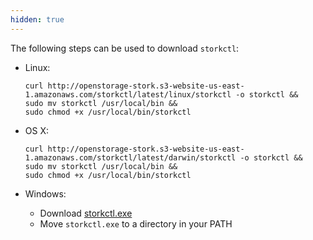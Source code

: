 ```yaml
---
hidden: true
---
```


The following steps can be used to download `storkctl`:

* Linux:

    ```text
    curl http://openstorage-stork.s3-website-us-east-1.amazonaws.com/storkctl/latest/linux/storkctl -o storkctl &&
    sudo mv storkctl /usr/local/bin &&
    sudo chmod +x /usr/local/bin/storkctl
    ```
* OS X:

    ```text
    curl http://openstorage-stork.s3-website-us-east-1.amazonaws.com/storkctl/latest/darwin/storkctl -o storkctl &&
    sudo mv storkctl /usr/local/bin &&
    sudo chmod +x /usr/local/bin/storkctl
    ```

* Windows:
    * Download [storkctl.exe](http://openstorage-stork.s3-website-us-east-1.amazonaws.com/storkctl/latest/windows/storkctl.exe)
    * Move `storkctl.exe` to a directory in your PATH
